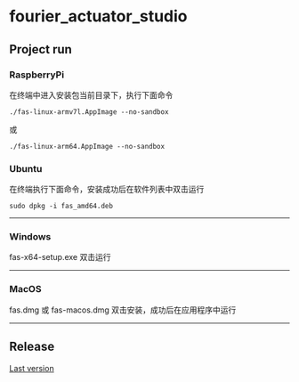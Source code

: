 # fourier_actuator_studio

## Project run

### RaspberryPi
在终端中进入安装包当前目录下，执行下面命令

```
./fas-linux-armv7l.AppImage --no-sandbox
```
或
```
./fas-linux-arm64.AppImage --no-sandbox
```

### Ubuntu
在终端执行下面命令，安装成功后在软件列表中双击运行

```
sudo dpkg -i fas_amd64.deb
```
---
### Windows
fas-x64-setup.exe 双击运行

---

### MacOS
fas.dmg 或 fas-macos.dmg 双击安装，成功后在应用程序中运行

---
## Release

[Last version](https://github.com/FourierDynamics/fourier_actuator_studio/releases/tag/v1.1.0)